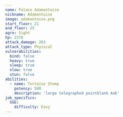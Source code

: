 ```yaml
---
name: Palace Adamantoise
nickname: Adamantoise
image: adamantoise.png
start_floor: 21
end_floor: 25
agro: Sight
hp: 2378
attack_damage: 203
attack_type: Physical
vulnerabilities:
  bind: false
  heavy: true
  sleep: true
  slow: true
  stun: false
abilities:
  - name: Tortoise Stomp
    potency: 500
    description: 'large telegraphed pointblank AoE'
job_specifics:
  SGE:
    difficulty: Easy
---
```


